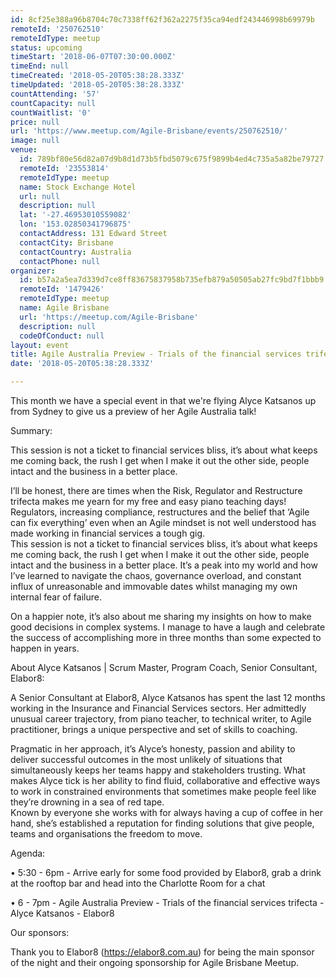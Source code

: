```yaml
---
id: 8cf25e388a96b8704c70c7338ff62f362a2275f35ca94edf243446998b69979b
remoteId: '250762510'
remoteIdType: meetup
status: upcoming
timeStart: '2018-06-07T07:30:00.000Z'
timeEnd: null
timeCreated: '2018-05-20T05:38:28.333Z'
timeUpdated: '2018-05-20T05:38:28.333Z'
countAttending: '57'
countCapacity: null
countWaitlist: '0'
price: null
url: 'https://www.meetup.com/Agile-Brisbane/events/250762510/'
image: null
venue:
  id: 789bf80e56d82a07d9b8d1d73b5fbd5079c675f9899b4ed4c735a5a82be79727
  remoteId: '23553814'
  remoteIdType: meetup
  name: Stock Exchange Hotel
  url: null
  description: null
  lat: '-27.46953010559082'
  lon: '153.02850341796875'
  contactAddress: 131 Edward Street
  contactCity: Brisbane
  contactCountry: Australia
  contactPhone: null
organizer:
  id: b57a2a5ea7d339d7ce8ff83675837958b735efb879a50505ab27fc9bd7f1bbb9
  remoteId: '1479426'
  remoteIdType: meetup
  name: Agile Brisbane
  url: 'https://meetup.com/Agile-Brisbane'
  description: null
  codeOfConduct: null
layout: event
title: Agile Australia Preview - Trials of the financial services trifecta
date: '2018-05-20T05:38:28.333Z'

---
```

<p>This month we have a special event in that we're flying Alyce Katsanos up from Sydney to give us a preview of her Agile Australia talk!</p> <p>Summary:</p> <p>This session is not a ticket to financial services bliss, it’s about what keeps me coming back, the rush I get when I make it out the other side, people intact and the business in a better place.</p> <p>I’ll be honest, there are times when the Risk, Regulator and Restructure trifecta makes me yearn for my free and easy piano teaching days! Regulators, increasing compliance, restructures and the belief that ‘Agile can fix everything’ even when an Agile mindset is not well understood has made working in financial services a tough gig.<br/>This session is not a ticket to financial services bliss, it’s about what keeps me coming back, the rush I get when I make it out the other side, people intact and the business in a better place. It’s a peak into my world and how I’ve learned to navigate the chaos, governance overload, and constant influx of unreasonable and immovable dates whilst managing my own internal fear of failure.</p> <p>On a happier note, it’s also about me sharing my insights on how to make good decisions in complex systems. I manage to have a laugh and celebrate the success of accomplishing more in three months than some expected to happen in years.</p> <p>About Alyce Katsanos | Scrum Master, Program Coach, Senior Consultant, Elabor8:</p> <p>A Senior Consultant at Elabor8, Alyce Katsanos has spent the last 12 months working in the Insurance and Financial Services sectors. Her admittedly unusual career trajectory, from piano teacher, to technical writer, to Agile practitioner, brings a unique perspective and set of skills to coaching.</p> <p>Pragmatic in her approach, it’s Alyce’s honesty, passion and ability to deliver successful outcomes in the most unlikely of situations that simultaneously keeps her teams happy and stakeholders trusting. What makes Alyce tick is her ability to find fluid, collaborative and effective ways to work in constrained environments that sometimes make people feel like they’re drowning in a sea of red tape.<br/>Known by everyone she works with for always having a cup of coffee in her hand, she’s established a reputation for finding solutions that give people, teams and organisations the freedom to move.</p> <p>Agenda:</p> <p>• 5:30 - 6pm - Arrive early for some food provided by Elabor8, grab a drink at the rooftop bar and head into the Charlotte Room for a chat</p> <p>• 6 - 7pm - Agile Australia Preview - Trials of the financial services trifecta - Alyce Katsanos - Elabor8</p> <p>Our sponsors:</p> <p>Thank you to Elabor8 (<a href="https://elabor8.com.au" class="linkified">https://elabor8.com.au</a>) for being the main sponsor of the night and their ongoing sponsorship for Agile Brisbane Meetup.</p>
